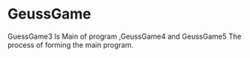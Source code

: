 # GeussGame
GuessGame3 Is Main of program ,GeussGame4 and GeussGame5 The process of forming the main program.
